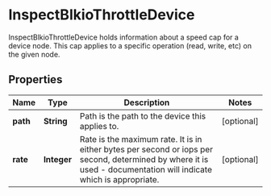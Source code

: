 

# InspectBlkioThrottleDevice

InspectBlkioThrottleDevice holds information about a speed cap for a device node. This cap applies to a specific operation (read, write, etc) on the given node.

## Properties

| Name | Type | Description | Notes |
|------------ | ------------- | ------------- | -------------|
|**path** | **String** | Path is the path to the device this applies to. |  [optional] |
|**rate** | **Integer** | Rate is the maximum rate. It is in either bytes per second or iops per second, determined by where it is used - documentation will indicate which is appropriate. |  [optional] |



